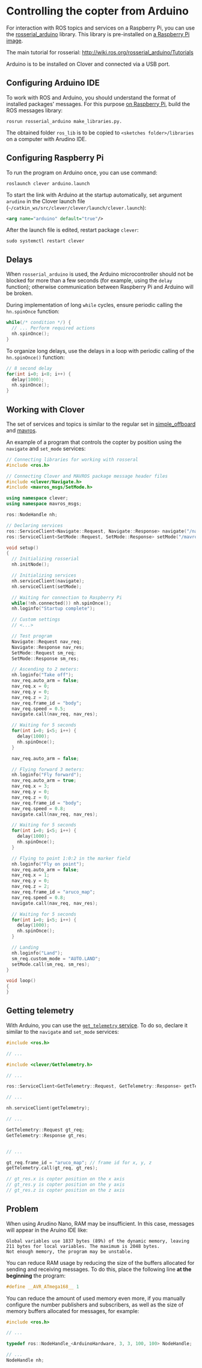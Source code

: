 # Controlling the copter from Arduino

For interaction with ROS topics and services on a Raspberry Pi, you can use the [rosserial_arduino](http://wiki.ros.org/rosserial_arduino) library. This library is pre-installed on [a Raspberry Pi image](image.md).

The main tutorial for rosserial: http://wiki.ros.org/rosserial_arduino/Tutorials

Arduino is to be installed on Clover and connected via a USB port.

## Configuring Arduino IDE

To work with ROS and Arduino, you should understand the format of installed packages' messages. For this purpose [on Raspberry Pi](ssh.md), build the ROS messages library:

```(bash)
rosrun rosserial_arduino make_libraries.py.
```

The obtained folder `ros_lib` is to be copied to `<sketches folder>/libraries` on a computer with Arudino IDE.

## Configuring Raspberry Pi

To run the program on Arduino once, you can use command:

```(bash)
roslaunch clever arduino.launch
```

To start the link with Arduino at the startup automatically, set argument `arudino` in the Clover launch file (`~/catkin_ws/src/clever/clever/launch/clever.launch`):

```xml
<arg name="arduino" default="true"/>
```

After the launch file is edited, restart package `clever`:

```(bash)
sudo systemctl restart clever
```

## Delays

When `rosserial_arduino` is used, the Arduino microcontroller should not be blocked for more than a few seconds (for example, using the `delay` function); otherwise communication between Raspberry Pi and Arduino will be broken.

During implementation of long `while` cycles, ensure periodic calling the `hn.spinOnce` function:

```cpp
while(/* condition */) {
  // ... Perform required actions
  nh.spinOnce();
}
```

To organize long delays, use the delays in a loop with periodic calling of the `hn.spinOnce()` function:

```cpp
// 8 second delay
for(int i=0; i<8; i++) {
  delay(1000);
  nh.spinOnce();
}
```

## Working with Clover

The set of services and topics is similar to the regular set in [simple_offboard](simple_offboard.md) and [mavros](mavros.md).

An example of a program that controls the copter by position using the `navigate` and `set_mode` services:

```cpp
// Connecting libraries for working with rosseral
#include <ros.h>

// Connecting Clover and MAVROS package message header files
#include <clever/Navigate.h>
#include <mavros_msgs/SetMode.h>

using namespace clever;
using namespace mavros_msgs;

ros::NodeHandle nh;

// Declaring services
ros::ServiceClient<Navigate::Request, Navigate::Response> navigate("/navigate");
ros::ServiceClient<SetMode::Request, SetMode::Response> setMode("/mavros/set_mode");

void setup()
{
  // Initializing rosserial
  nh.initNode();

  // Initializing services
  nh.serviceClient(navigate);
  nh.serviceClient(setMode);

  // Waiting for connection to Raspberry Pi
  while(!nh.connected()) nh.spinOnce();
  nh.loginfo("Startup complete");

  // Custom settings
  // <...>

  // Test program
  Navigate::Request nav_req;
  Navigate::Response nav_res;
  SetMode::Request sm_req;
  SetMode::Response sm_res;

  // Ascending to 2 meters:
  nh.loginfo("Take off");
  nav_req.auto_arm = false;
  nav_req.x = 0;
  nav_req.y = 0;
  nav_req.z = 2;
  nav_req.frame_id = "body";
  nav_req.speed = 0.5;
  navigate.call(nav_req, nav_res);

  // Waiting for 5 seconds
  for(int i=0; i<5; i++) {
  	delay(1000);
  	nh.spinOnce();
  }

  nav_req.auto_arm = false;

  // Flying forward 3 meters:
  nh.loginfo("Fly forward");
  nav_req.auto_arm = true;
  nav_req.x = 3;
  nav_req.y = 0;
  nav_req.z = 0;
  nav_req.frame_id = "body";
  nav_req.speed = 0.8;
  navigate.call(nav_req, nav_res);

  // Waiting for 5 seconds
  for(int i=0; i<5; i++) {
    delay(1000);
    nh.spinOnce();
  }

  // Flying to point 1:0:2 in the marker field
  nh.loginfo("Fly on point");
  nav_req.auto_arm = false;
  nav_req.x = 1;
  nav_req.y = 0;
  nav_req.z = 2;
  nav_req.frame_id = "aruco_map";
  nav_req.speed = 0.8;
  navigate.call(nav_req, nav_res);

  // Waiting for 5 seconds
  for(int i=0; i<5; i++) {
    delay(1000);
    nh.spinOnce();
  }

  // Landing
  nh.loginfo("Land");
  sm_req.custom_mode = "AUTO.LAND";
  setMode.call(sm_req, sm_res);
}

void loop()
{
}
```

## Getting telemetry

With Arduino, you can use the [`get_telemetry` service](simple_offboard.md). To do so, declare it similar to the `navigate` and `set_mode` services:

```cpp
#include <ros.h>

// ...

#include <clever/GetTelemetry.h>

// ...

ros::ServiceClient<GetTelemetry::Request, GetTelemetry::Response> getTelemetry("/get_telemetry");

// ...

nh.serviceClient(getTelemetry);

// ...

GetTelemetry::Request gt_req;
GetTelemetry::Response gt_res;


// ...

gt_req.frame_id = "aruco_map"; // frame id for x, y, z
getTelemetry.call(gt_req, gt_res);

// gt_res.x is copter position on the x axis
// gt_res.y is copter position on the y axis
// gt_res.z is copter position on the z axis
```

## Problem

When using Arudino Nano, RAM may be insufficient. In this case, messages will appear in the Aruino IDE like:

```
Global variables use 1837 bytes (89%) of the dynamic memory, leaving 211 bytes for local variables. The maximum is 2048 bytes.
Not enough memory, the program may be unstable.
```

You can reduce RAM usage by reducing the size of the buffers allocated for sending and receiving messages. To do this, place the following line **at the beginning** the program:

```cpp
#define __AVR_ATmega168__ 1
```

You can reduce the amount of used memory even more, if you manually configure the number publishers and subscribers, as well as the size of memory buffers allocated for messages, for example:

```cpp
#include <ros.h>

// ...

typedef ros::NodeHandle_<ArduinoHardware, 3, 3, 100, 100> NodeHandle;

// ...
NodeHandle nh;
```
